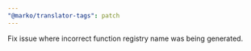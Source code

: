 ```yaml
---
"@marko/translator-tags": patch
---
```


Fix issue where incorrect function registry name was being generated.
